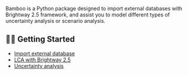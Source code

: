 Bamboo is a Python package designed to import external databases with Brightway 2.5 framework, and assist you to model different types of uncertainty analysis or scenario analysis.

## 👩‍💻 Getting Started
- [Import external database]([https://docs.brightway.dev/projects/bw-timex/en/latest/content/installation.html](https://github.com/Annedrew/brightway-bamboo/blob/main/notebooks/lca_with_foreground.ipynb))
- [LCA with Brightway 2.5](https://github.com/Annedrew/brightway-bamboo/blob/main/notebooks/lca_with_background.ipynb)
- [Uncertainty analysis]([https://docs.brightway.dev/projects/bw-timex/en/latest/content/examples/index.html](https://github.com/Annedrew/brightway-bamboo/blob/main/notebooks/uncertainty_analysis.ipynb))
